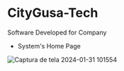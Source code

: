 # CityGusa-Tech
Software Developed for Company
- System's Home Page

![Captura de tela 2024-01-31 101554](https://github.com/waysterMelo/CityGusa-Tech/assets/57998761/b09dee88-8091-492b-98c6-a9053dd6e5d9)
